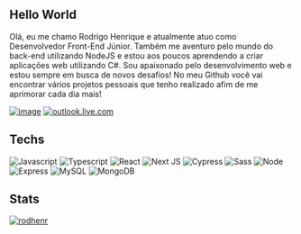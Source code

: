 ## Hello World

Olá, eu me chamo Rodrigo Henrique e atualmente atuo como Desenvolvedor Front-End Júnior. Também me aventuro pelo mundo do back-end utilizando NodeJS e estou aos poucos aprendendo a criar aplicações web utilizando C#. Sou apaixonado pelo desenvolvimento web e estou sempre em busca de novos desafios! No meu Github você vai encontrar vários projetos pessoais que tenho realizado afim de me aprimorar cada dia mais!

<a href="https://www.linkedin.com/in/rodrigo-henrique/">![image](https://img.shields.io/badge/LinkedIn-0077B5?style=for-the-badge&logo=linkedin&logoColor=white)</a>
<a href="mailto:rodhenrc@outlook.com">![outlook.live.com](https://img.shields.io/badge/Microsoft_Outlook-0078D4?style=for-the-badge&logo=microsoft-outlook&logoColor=white)</a>

## Techs

![Javascript](https://img.shields.io/badge/JavaScript-F7DF1E?style=for-the-badge&logo=javascript&logoColor=black)
![Typescript](https://img.shields.io/badge/TypeScript-007ACC?style=for-the-badge&logo=typescript&logoColor=white)
![React](https://img.shields.io/badge/React-20232A?style=for-the-badge&logo=react&logoColor=61DAFB)
![Next JS](https://img.shields.io/badge/Next-black?style=for-the-badge&logo=next.js&logoColor=white)
![Cypress](https://img.shields.io/badge/-cypress-%23E5E5E5?style=for-the-badge&logo=cypress&logoColor=058a5e)
![Sass](https://img.shields.io/badge/Sass-CC6699?style=for-the-badge&logo=sass&logoColor=white)
![Node](https://img.shields.io/badge/Node.js-43853D?style=for-the-badge&logo=node.js&logoColor=white)
![Express](https://img.shields.io/badge/Express.js-404D59?style=for-the-badge)
![MySQL](https://img.shields.io/badge/MySQL-00000F?style=for-the-badge&logo=mysql&logoColor=white)
![MongoDB](https://img.shields.io/badge/MongoDB-4EA94B?style=for-the-badge&logo=mongodb&logoColor=white)

## Stats
[![rodhenr](https://github-readme-stats.vercel.app/api/top-langs/?username=rodhenr&hide=html,shell,procfile&layout=compact&theme=tokyonight)](https://github.com/anuraghazra/github-readme-stats)
